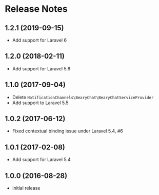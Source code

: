 # Release Notes

## 1.2.1 (2019-09-15)

- Add support for Laravel 6

## 1.2.0 (2018-02-11)

- Add support for Laravel 5.6

## 1.1.0 (2017-09-04)

- Delete `NotificationChannels\BearyChat\BearyChatServiceProvider`
- Add support to Laravel 5.5

## 1.0.2 (2017-06-12)

- Fixed contextual binding issue under Laravel 5.4, #6

## 1.0.1 (2017-02-08)

- Add support for Laravel 5.4

## 1.0.0 (2016-08-28)

- initial release
